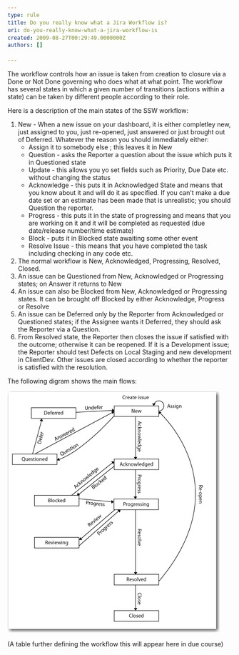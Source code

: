 ```yaml
---
type: rule
title: Do you really know what a Jira Workflow is?
uri: do-you-really-know-what-a-jira-workflow-is
created: 2009-08-27T00:29:49.0000000Z
authors: []

---
```


 The workflow controls how an issue is taken from creation to closure via a Done or Not Done governing who does what at what point.  The workflow has several states in which a given number of transitions (actions within a state) can be taken by different people according to their role. <br> 


Here is a description of the main states of the SSW workflow:

1. New - When a new issue on your dashboard, it is either completley new, just assigned to you, just re-opened, just answered or just brought out of Deferred. Whatever the reason you should immediately either:
    - Assign it to somebody else ; this leaves it in New
    - Question - asks the Reporter a question about the issue which puts it in Questioned state
    - Update - this allows you yo set fields such as Priority, Due Date etc. without changing the status
    - Acknowledge - this puts it in Acknowledged State and means that you know about it and will do it as specified. If you can't make a due date set or an estimate has been made that is unrealistic; you should Question the reporter.
    - Progress - this puts it in the state of progressing and means that you are working on it and it will be completed as requested (due date/release number/time estimate)
    - Block - puts it in Blocked state awaiting some other event
    - Resolve Issue - this means that you have completed the task including checking in any code etc.
2. The normal workflow is New, Acknowledged, Progressing, Resolved, Closed.
3. An issue can be Questioned from New, Acknowledged or Progressing states; on Answer it returns to New
4. An issue can also be Blocked from New, Acknowledged or Progressing states. It can be brought off Blocked by either Acknowledge, Progress or Resolve
5. An issue can be Deferred only by the Reporter from Acknowledged or Questioned states; if the Assignee wants it Deferred, they should ask the Reporter via a Question.
6. From Resolved state, the Reporter then closes the issue if satisfied with the outcome; otherwise it can be reopened. If it is a Development issue; the Reporter should test Defects on Local Staging and new development in ClientDev. Other issues are closed according to whether the reporter is satisfied with the resolution.


The following digram shows the main flows:

![](Workflow.png)

(A table further defining the workflow this will appear here in due course)

